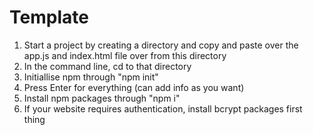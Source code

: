# Template

1. Start a project by creating a directory and copy and paste over the app.js and index.html file over from this directory
2. In the command line, cd to that directory
3. Initiallise npm through "npm init"
4. Press Enter for everything (can add info as you want)
5. Install npm packages through "npm i"
6. If your website requires authentication, install bcrypt packages first thing
